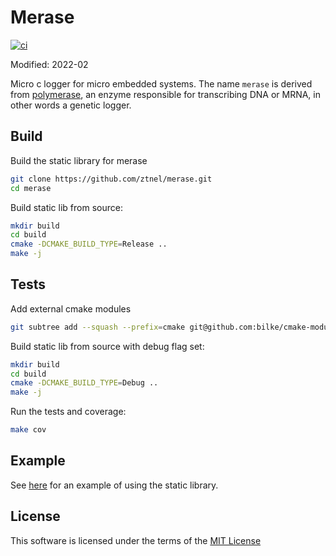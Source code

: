# Merase

[![ci](https://github.com/ztnel/merase/actions/workflows/ci.yaml/badge.svg)](https://github.com/ztnel/merase/actions/workflows/ci.yaml)

Modified: 2022-02

Micro c logger for micro embedded systems. The name `merase` is derived from [polymerase](https://en.wikipedia.org/wiki/Polymerase), an enzyme responsible for transcribing DNA or MRNA, in other words a genetic logger.

## Build
Build the static library for merase
```bash
git clone https://github.com/ztnel/merase.git
cd merase
```

Build static lib from source:
```bash
mkdir build
cd build
cmake -DCMAKE_BUILD_TYPE=Release ..
make -j
```

## Tests
Add external cmake modules
```bash
git subtree add --squash --prefix=cmake git@github.com:bilke/cmake-modules.git master
```

Build static lib from source with debug flag set:
```bash
mkdir build
cd build
cmake -DCMAKE_BUILD_TYPE=Debug ..
make -j
```

Run the tests and coverage:
```bash
make cov
```

## Example
See [here](examples) for an example of using the static library.

## License
This software is licensed under the terms of the [MIT License](LICENSE)